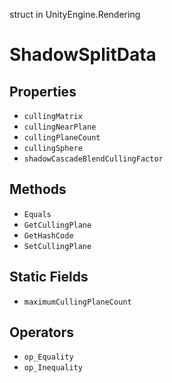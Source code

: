 struct in UnityEngine.Rendering
# ShadowSplitData

## Properties
- `cullingMatrix`
- `cullingNearPlane`
- `cullingPlaneCount`
- `cullingSphere`
- `shadowCascadeBlendCullingFactor`
## Methods
- `Equals`
- `GetCullingPlane`
- `GetHashCode`
- `SetCullingPlane`
## Static Fields
- `maximumCullingPlaneCount`
## Operators
- `op_Equality`
- `op_Inequality`

